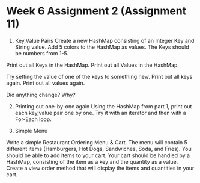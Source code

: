 # Week 6 Assignment 2 (Assignment 11)
1. Key,Value Pairs
Create a new HashMap consisting of an Integer Key and String value.
Add 5 colors to the HashMap as values. The Keys should be numbers from 1-5.

Print out all Keys in the HashMap.
Print out all Values in the HashMap.

Try setting the value of one of the keys to something new.
Print out all keys again.
Print out all values again.

Did anything change? Why?

2. Printing out one-by-one again
Using the HashMap from part 1, print out each key,value pair one by one.
Try it with an iterator and then with a For-Each loop.

3. Simple Menu

Write a simple Restaurant Ordering Menu & Cart.
The menu will contain 5 different items (Hamburgers, Hot Dogs, Sandwiches, Soda, and Fries).
You should be able to add items to your cart.
Your cart should be handled by a HashMap, consisting of the item as a key and the quantity as a value.
Create a view order method that will display the items and quantities in your cart.
